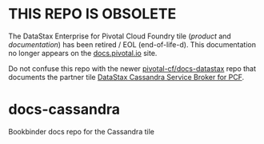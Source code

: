 # THIS REPO IS OBSOLETE
The DataStax Enterprise for Pivotal Cloud Foundry tile (_product_ and _documentation_) has been retired / EOL (end-of-life-d).
This documentation no longer appears on the [docs.pivotal.io](https://docs.pivotal.io/) site.

Do not confuse this repo with the newer [pivotal-cf/docs-datastax](https://github.com/pivotal-cf/docs-datastax) repo that documents the partner
tile [DataStax Cassandra Service Broker for PCF](https://docs.pivotal.io/partners/datastax/).



# docs-cassandra
Bookbinder docs repo for the Cassandra tile
